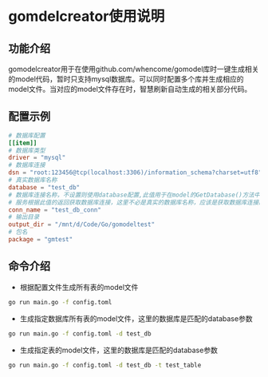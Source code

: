 # gomdelcreator使用说明

## 功能介绍

gomodelcreator用于在使用github.com/whencome/gomodel库时一键生成相关的model代码，暂时只支持mysql数据库。可以同时配置多个库并生成相应的model文件。当对应的model文件存在时，智慧刷新自动生成的相关部分代码。

## 配置示例

```toml
# 数据库配置
[[item]]
# 数据库类型
driver = "mysql"
# 数据库连接
dsn = "root:123456@tcp(localhost:3306)/information_schema?charset=utf8"
# 真实数据库名称
database = "test_db"
# 数据库连接名称，不设置则使用database配置,此值用于在model的GetDatabase()方法中返回
# 服务根据此值的返回获取数据库连接，这里不必是真实的数据库名称，应该是获取数据库连接的标识名称
conn_name = "test_db_conn"
# 输出目录
output_dir = "/mnt/d/Code/Go/gomodeltest"
# 包名
package = "gmtest"
```

## 命令介绍

* 根据配置文件生成所有表的model文件

```sh
go run main.go -f config.toml
```

* 生成指定数据库所有表的model文件，这里的数据库是匹配的database参数

```sh
go run main.go -f config.toml -d test_db
```

* 生成指定表的model文件，这里的数据库是匹配的database参数

```sh
go run main.go -f config.toml -d test_db -t test_table
```